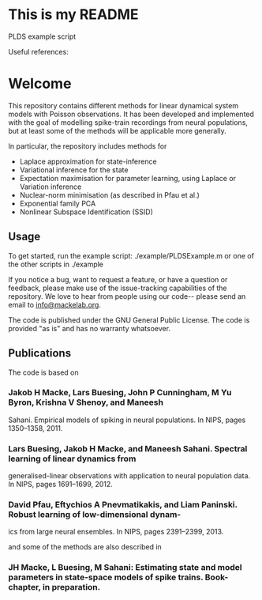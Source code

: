 # This is my README

PLDS example script 

Useful references:




# Welcome

This repository contains different methods for linear dynamical system models with Poisson observations. It has been developed and implemented with the goal of modelling spike-train recordings from neural populations, but at least some of the methods will be applicable more generally. 

In particular, the repository includes methods for

* Laplace approximation for state-inference
* Variational inference for the state
* Expectation maximisation for parameter learning, using Laplace or Variation inference
* Nuclear-norm minimisation (as described in Pfau et al.)
* Exponential family PCA
* Nonlinear Subspace Identification (SSID)
 
## Usage

To get started, run the example script: ./example/PLDSExample.m
or one of the other scripts in ./example


If you notice a bug, want to request a feature, or have a question or feedback, please make use of the issue-tracking capabilities of the repository. We love to hear from people using our code-- please send an email to info@mackelab.org.

The code is published under the GNU General Public License. The code is provided "as is" and has no warranty whatsoever. 

## Publications

The code is based on 

### Jakob H Macke, Lars Buesing, John P Cunningham, M Yu Byron, Krishna V Shenoy, and Maneesh
Sahani. Empirical models of spiking in neural populations. In NIPS, pages 1350–1358, 2011.

### Lars Buesing, Jakob H Macke, and Maneesh Sahani. Spectral learning of linear dynamics from
generalised-linear observations with application to neural population data. In NIPS, pages 1691–1699,
2012.

### David Pfau, Eftychios A Pnevmatikakis, and Liam Paninski. Robust learning of low-dimensional dynam-
ics from large neural ensembles. In NIPS, pages 2391–2399, 2013.

and some of the methods are also described in 

### JH Macke, L Buesing, M Sahani: Estimating state and model parameters in state-space models of spike trains. Book-chapter, in preparation.